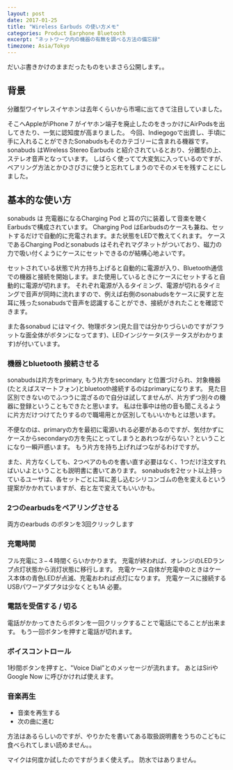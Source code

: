 ```yaml
---
layout: post
date: 2017-01-25
title: "Wireless Earbuds の使い方メモ"
categories: Product Earphone Bluetooth
excerpt: "ネットワーク内の機器の有無を調べる方法の備忘録"
timezone: Asia/Tokyo
---
```

だいぶ書きかけのままだったものをいまさら公開します。。

## 背景

分離型ワイヤレスイヤホンは去年くらいから市場に出てきて注目していました。


そこへAppleがiPhone 7 がイヤホン端子を廃止したのをきっかけにAirPodsを出してきたり、一気に認知度が高まりました。
今回、Indiegogoで出資し、手頃に手に入れることができたSonabudsもそのカテゴリーに含まれる機器です。
sonabuds はWireless Stereo Earbuds と紹介されているとおり、分離型の上、ステレオ音声となっています。
しばらく使ってて大変気に入っているのですが、ペアリング方法とかひさびさに使うと忘れてしまうのでそのメモを残すことにしました。

## 基本的な使い方


sonabuds は 充電器になるCharging Pod と耳の穴に装着して音楽を聴くEarbudsで構成されています。
Charging Pod はEarbudsのケースも兼ね、セットするだけで自動的に充電されます。また状態をLEDで教えてくれます。
ケースであるCharging Podとsonabuds はそれぞれマグネットがついており、磁力の力で吸い付くようにケースにセットできるのが結構心地よいです。

セットされている状態で片方持ち上げると自動的に電源が入り、Bluetooth通信での機器と接続を開始します。また使用しているときにケースにセットすると自動的に電源が切れます。
それぞれ電源が入るタイミング、電源が切れるタイミングで音声が同時に流れますので、例えば右側のsonabudsをケースに戻すと左耳に残ったsonabudsで音声を認識することができ、接続がきれたことを確認できます。


また各sonabud にはマイク、物理ボタン(見た目では分かりづらいのですがフラットな面全体がボタンになってます)、LEDインジケータ(ステータスがわかります)が付いています。

### 機器とbluetooth 接続させる

sonabudsは片方をprimary, もう片方をsecondary と位置づけられ、対象機器(たとえばスマートフォン)とbluetooth接続するのはprimaryになります。
見た目区別できないのでふつうに混ざるので自分は試してませんが、片方ずつ別々の機器に登録ということもできたと思います。
私は仕事中は他の音も聞こえるように片方だけつけてたりするので職場用とか区別してもいいかもとは思います。

不便なのは、primaryの方を最初に電源いれる必要があるのですが、気付かずにケースからsecondaryの方を先にとってしまうとあれつながらない？ということになり一瞬戸惑います。
もう片方を持ち上げればつながるわけですが。

また、片方なくしても、2つペアのものを書い直す必要はなく、1つだけ注文すればいいよということも説明書に書いてあります。
sonabudsを2セット以上持っているユーザは、各セットごとに耳に差し込むシリコンゴムの色を変えるという提案がかかれていますが、右と左で変えてもいいかも。

### 2つのearbudsをペアリングさせる

両方のearbuds のボタンを3回クリックします


### 充電時間

フル充電に３−４時間くらいかかります。
充電が終われば、オレンジのLEDランプ点灯状態から消灯状態に移行します。
充電ケース自体が充電中のときはケース本体の青色LEDが点滅、充電おわれば点灯になります。
充電ケースに接続するUSBパワーアダプタは少なくとも1A 必要。


### 電話を受信する / 切る

電話がかかってきたらボタンを一回クリックすることで電話にでることが出来ます。
もう一回ボタンを押すと電話が切れます。

### ボイスコントロール

1秒間ボタンを押すと、"Voice Dial"とのメッセージが流れます。
あとはSiriやGoogle Now に呼びかければ使えます。

### 音楽再生

* 音楽を再生する
* 次の曲に進む

方法はあるらしいのですが、やりかたを書いてある取扱説明書をうちのこどもに食べられてしまい読めません。。

マイクは何度か試したのですがうまく使えず。。
防水ではありません。